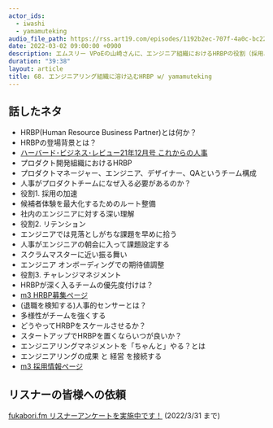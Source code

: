 ```yaml
---
actor_ids:
  - iwashi
  - yamamuteking
audio_file_path: https://rss.art19.com/episodes/1192b2ec-707f-4a0c-bc22-f0bc0dda17c9.mp3
date: 2022-03-02 09:00:00 +0900
description: エムスリー VPoEの山崎さんに、エンジニア組織におけるHRBPの役割（採用、リテンション、チャレンジマネジメント）や、エンジニアマネジメントなどについて語っていただいたエピソードです。
duration: "39:38"
layout: article
title: 68. エンジニアリング組織に溶け込むHRBP w/ yamamuteking
---
```


## 話したネタ

- HRBP(Human Resource Business Partner)とは何か？
- HRBPの登場背景とは？
- [ハーバード･ビジネス･レビュー21年12月号 これからの人事](https://amzn.to/3vvLd6O)
- プロダクト開発組織におけるHRBP
- プロダクトマネージャー、エンジニア、デザイナー、QAというチーム構成
- 人事がプロダクトチームになぜ入る必要があるのか？
- 役割1. 採用の加速
- 候補者体験を最大化するためのルート整備
- 社内のエンジニアに対する深い理解
- 役割2. リテンション
- エンジニアでは見落としがちな課題を早めに拾う
- 人事がエンジニアの朝会に入って課題設定する
- スクラムマスターに近い振る舞い
- エンジニア オンボーディングでの期待値調整
- 役割3. チャレンジマネジメント
- HRBPが深く入るチームの優先度付けは？ 
- [m3 HRBP募集ページ](https://open.talentio.com/r/1/c/m3-inc/pages/57566)
- (退職を検知する)人事的センサーとは？
- 多様性がチームを強くする
- どうやってHRBPをスケールさせるか？
- スタートアップでHRBPを置くならいつが良いか？
- エンジニアリングマネジメントを「ちゃんと」やる？とは
- エンジニアリングの成果 と 経営 を接続する
- [m3 採用情報ページ](https://corporate.m3.com/recruit/)

## リスナーの皆様への依頼

[fukabori.fm リスナーアンケートを実施中です！](https://pitpa.cc/3pfSweB) (2022/3/31 まで)